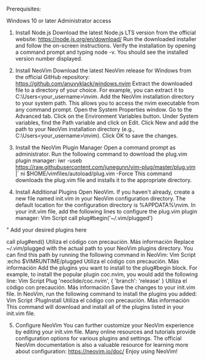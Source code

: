 Prerequisites:

Windows 10 or later
Administrator access
1. Install Node.js
Download the latest Node.js LTS version from the official website: https://node.js.org/en/download/
Run the downloaded installer and follow the on-screen instructions.
Verify the installation by opening a command prompt and typing node -v. You should see the installed version number displayed.
2. Install NeoVim
Download the latest NeoVim release for Windows from the official GitHub repository: https://github.com/anuvyklack/windows.nvim
Extract the downloaded file to a directory of your choice. For example, you can extract it to C:\Users\<your_username>\nvim.
Add the NeoVim installation directory to your system path. This allows you to access the nvim executable from any command prompt.
Open the System Properties window.
Go to the Advanced tab.
Click on the Environment Variables button.
Under System variables, find the Path variable and click on Edit.
Click New and add the path to your NeoVim installation directory (e.g., C:\Users\<your_username>\nvim).
Click OK to save the changes.
3. Install the NeoVim Plugin Manager
Open a command prompt as administrator.
Run the following command to download the plug.vim plugin manager:
iwr -useb https://raw.githubusercontent.com/junegunn/vim-plug/master/plug.vim |`
  ni $HOME/vimfiles/autoload/plug.vim -Force
This command downloads the plug.vim file and installs it to the appropriate directory.

4. Install Additional Plugins
Open NeoVim.
If you haven't already, create a new file named init.vim in your NeoVim configuration directory.
The default location for the configuration directory is %APPDATA%\nvim.
In your init.vim file, add the following lines to configure the plug.vim plugin manager:
Vim Script
call plug#begin('~/.vim/plugged')

" Add your desired plugins here

call plug#end()
Utiliza el código con precaución. Más información
Replace ~/.vim/plugged with the actual path to your NeoVim plugins directory. You can find this path by running the following command in NeoVim:
Vim Script
:echo $VIMRUNTIME/plugged
Utiliza el código con precaución. Más información
Add the plugins you want to install to the plug#begin block. For example, to install the popular plugin coc.nvim, you would add the following line:
Vim Script
Plug 'neoclide/coc.nvim', { 'branch': 'release' }
Utiliza el código con precaución. Más información
Save the changes to your init.vim file.
In NeoVim, run the following command to install the plugins you added:
Vim Script
:PlugInstall
Utiliza el código con precaución. Más información
This command will download and install all of the plugins listed in your init.vim file.

5. Configure NeoVim
You can further customize your NeoVim experience by editing your init.vim file.
Many online resources and tutorials provide configuration options for various plugins and settings.
The official NeoVim documentation is also a valuable resource for learning more about configuration: https://neovim.io/doc/
Enjoy using NeoVim!
